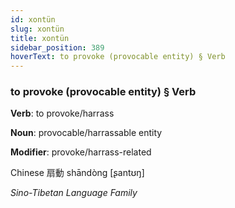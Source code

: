 ```yaml
---
id: xontün
slug: xontün
title: xontün
sidebar_position: 389
hoverText: to provoke (provocable entity) § Verb
---
```


### to provoke (provocable entity) § Verb

**Verb**: to provoke/harrass

**Noun**: provocable/harrassable entity

**Modifier**: provoke/harrass-related

Chinese 扇動 shāndòng [ʂantʊŋ]

*Sino-Tibetan Language Family*